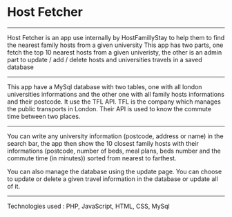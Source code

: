# Host Fetcher
***

Host Fetcher is an app use internally by HostFamillyStay to help them to find the nearest family hosts from a given university
This app has two parts, one fetch the top 10 nearest hosts from a given univeristy, the other is an admin part to update / add / delete hosts and universities travels in a saved database

***

This app have a MySql database with two tables, one with all london universities informations and the other one with all family hosts informations and their postcode.
It use the TFL API. TFL is the company which manages the public transports in London. 
Their API is used to know the commute time between two places.

***

You can write any university information (postcode, address or name) in the search bar, 
the app then show the 10 closest family hosts with their informations (postcode, number of beds, meal plans, beds number and the commute time (in minutes)) sorted from nearest to farthest.

You can also manage the database using the update page.
You can choose to update or delete a given travel information in the database or update all of it.

***

Technologies used : PHP, JavaScript, HTML, CSS, MySql
